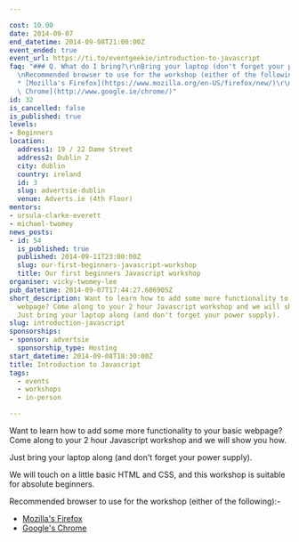 ```yaml
---

cost: 10.00
date: 2014-09-07
end_datetime: 2014-09-08T21:00:00Z
event_ended: true
event_url: https://ti.to/eventgeekie/introduction-to-javascript
faq: "### Q. What do I bring?\r\nBring your laptop (don't forget your power).\r\n\r\
  \nRecommended browser to use for the workshop (either of the following):-\r\n\r\n\
  * [Mozilla's Firefox](https://www.mozilla.org/en-US/firefox/new/)\r\n* [Google's\
  \ Chrome](http://www.google.ie/chrome/)"
id: 32
is_cancelled: false
is_published: true
levels:
- Beginners
location:
  address1: 19 / 22 Dame Street
  address2: Dublin 2
  city: dublin
  country: ireland
  id: 3
  slug: advertsie-dublin
  venue: Adverts.ie (4th Floor)
mentors:
- ursula-clarke-everett
- michael-twomey
news_posts:
- id: 54
  is_published: true
  published: 2014-09-11T23:00:00Z
  slug: our-first-beginners-javascript-workshop
  title: Our first beginners Javascript workshop
organiser: vicky-twomey-lee
pub_datetime: 2014-09-07T17:44:27.606905Z
short_description: Want to learn how to add some more functionality to your basic
  webpage? Come along to your 2 hour Javascript workshop and we will show you how.
  Just bring your laptop along (and don't forget your power supply).
slug: introduction-javascript
sponsorships:
- sponsor: advertsie
  sponsorship_type: Hosting
start_datetime: 2014-09-08T18:30:00Z
title: Introduction to Javascript
tags:
  - events
  - workshops
  - in-person

---
```


Want to learn how to add some more functionality to your basic webpage? Come along to your 2 hour Javascript workshop and we will show you how. 

Just bring your laptop along (and don't forget your power supply).

We will touch on a little basic HTML and CSS, and this workshop is suitable for absolute beginners.

Recommended browser to use for the workshop (either of the following):-

* [Mozilla's Firefox](https://www.mozilla.org/en-US/firefox/new/)
* [Google's Chrome](http://www.google.ie/chrome/)
